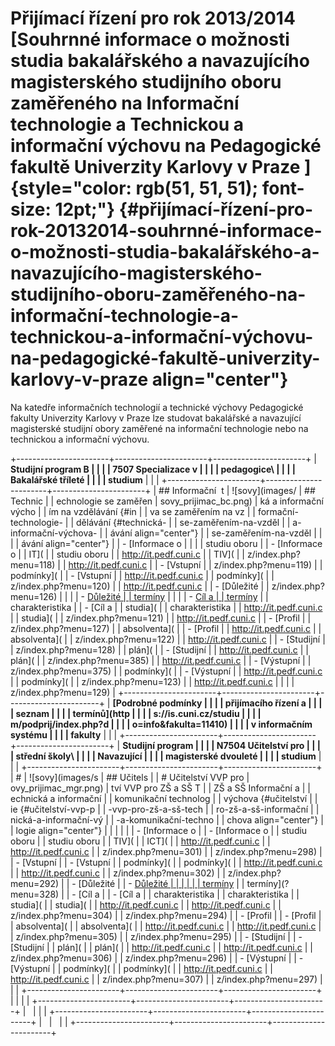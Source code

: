 # Přijímací řízení pro rok 2013/2014 [Souhrnné informace o možnosti studia bakalářského a navazujícího magisterského studijního oboru zaměřeného na Informační technologie a Technickou a informační výchovu na Pedagogické fakultě Univerzity Karlovy v Praze ]{style="color: rgb(51, 51, 51); font-size: 12pt;"} {#přijímací-řízení-pro-rok-20132014-souhrnné-informace-o-možnosti-studia-bakalářského-a-navazujícího-magisterského-studijního-oboru-zaměřeného-na-informační-technologie-a-technickou-a-informační-výchovu-na-pedagogické-fakultě-univerzity-karlovy-v-praze align="center"}

Na katedře informačních technologií a technické výchovy Pedagogické
fakulty Univerzity Karlovy v Praze lze studovat bakalářské a navazující
magisterské studijní obory zaměřené na informační technologie nebo na
technickou a informační výchovu.

+-----------------------+-----------------------+-----------------------+
| **Studijní program B  |                       |                       |
| 7507 Specializace v   |                       |                       |
| pedagogice\           |                       |                       |
| Bakalářské tříleté    |                       |                       |
| studium**             |                       |                       |
+-----------------------+-----------------------+-----------------------+
| ## Informační  t      | ![sovy](images/       | ## Technic            |
| echnologie se zaměřen | sovy_prijimac_bc.png) | ká a informační výcho |
| ím na vzdělávání {#in |                       | va se zaměřením na vz |
| formační-technologie- |                       | dělávání {#technická- |
| se-zaměřením-na-vzděl |                       | a-informační-výchova- |
| ávání align="center"} |                       | se-zaměřením-na-vzděl |
|                       |                       | ávání align="center"} |
| -   [Informace o      |                       |                       |
|     studiu oboru      |                       | -   [Informace o      |
|     IT](              |                       |     studiu oboru      |
| http://it.pedf.cuni.c |                       |     TIV](             |
| z/index.php?menu=118) |                       | http://it.pedf.cuni.c |
| -   [Vstupní          |                       | z/index.php?menu=119) |
|     podmínky](        |                       | -   [Vstupní          |
| http://it.pedf.cuni.c |                       |     podmínky](        |
| z/index.php?menu=120) |                       | http://it.pedf.cuni.c |
| -   [Důležité         |                       | z/index.php?menu=126) |
|                       |                       | -   [Důležité         |
|   termíny](?menu=328) |                       |                       |
| -   [Cíl a            |                       |   termíny](?menu=328) |
|     charakteristika   |                       | -   [Cíl a            |
|     studia](          |                       |     charakteristika   |
| http://it.pedf.cuni.c |                       |     studia](          |
| z/index.php?menu=121) |                       | http://it.pedf.cuni.c |
| -   [Profil           |                       | z/index.php?menu=127) |
|     absolventa](      |                       | -   [Profil           |
| http://it.pedf.cuni.c |                       |     absolventa](      |
| z/index.php?menu=122) |                       | http://it.pedf.cuni.c |
| -   [Studijní         |                       | z/index.php?menu=128) |
|     plán](            |                       | -   [Studijní         |
| http://it.pedf.cuni.c |                       |     plán](            |
| z/index.php?menu=385) |                       | http://it.pedf.cuni.c |
| -   [Výstupní         |                       | z/index.php?menu=375) |
|     podmínky](        |                       | -   [Výstupní         |
| http://it.pedf.cuni.c |                       |     podmínky](        |
| z/index.php?menu=123) |                       | http://it.pedf.cuni.c |
|                       |                       | z/index.php?menu=129) |
+-----------------------+-----------------------+-----------------------+
| **[Podrobné podmínky  |                       |                       |
| přijímacího řízení a  |                       |                       |
| seznam                |                       |                       |
| termínů](http         |                       |                       |
| s://is.cuni.cz/studiu |                       |                       |
| m/podprij/index.php?d |                       |                       |
| o=info&fakulta=11410) |                       |                       |
| v informačním systému |                       |                       |
| fakulty**             |                       |                       |
+-----------------------+-----------------------+-----------------------+
| **Studijní program    |                       |                       |
| N7504 Učitelství pro  |                       |                       |
| střední školy\        |                       |                       |
| Navazující            |                       |                       |
| magisterské dvouleté  |                       |                       |
| studium**             |                       |                       |
+-----------------------+-----------------------+-----------------------+
| #                     | ![sovy](images/s      | ## Učitels            |
| # Učitelství VVP pro  | ovy_prijimac_mgr.png) | tví VVP pro ZŠ a SŠ T |
| ZŠ a SŠ Informační a  |                       | echnická a informační |
| komunikační technolog |                       |  výchova {#učitelství |
| ie {#učitelství-vvp-p |                       | -vvp-pro-zš-a-sš-tech |
| ro-zš-a-sš-informační |                       | nická-a-informační-vý |
| -a-komunikační-techno |                       | chova align="center"} |
| logie align="center"} |                       |                       |
|                       |                       | -   [Informace o      |
| -   [Informace o      |                       |     studiu oboru      |
|     studiu oboru      |                       |     TIV](             |
|     ICT](             |                       | http://it.pedf.cuni.c |
| http://it.pedf.cuni.c |                       | z/index.php?menu=301) |
| z/index.php?menu=298) |                       | -   [Vstupní          |
| -   [Vstupní          |                       |     podmínky](        |
|     podmínky](        |                       | http://it.pedf.cuni.c |
| http://it.pedf.cuni.c |                       | z/index.php?menu=302) |
| z/index.php?menu=292) |                       | -   [Důležité         |
| -   [Důležité         |                       |                       |
|                       |                       |   termíny](?menu=328) |
|   termíny](?menu=328) |                       | -   [Cíl a            |
| -   [Cíl a            |                       |     charakteristika   |
|     charakteristika   |                       |     studia](          |
|     studia](          |                       | http://it.pedf.cuni.c |
| http://it.pedf.cuni.c |                       | z/index.php?menu=304) |
| z/index.php?menu=294) |                       | -   [Profil           |
| -   [Profil           |                       |     absolventa](      |
|     absolventa](      |                       | http://it.pedf.cuni.c |
| http://it.pedf.cuni.c |                       | z/index.php?menu=305) |
| z/index.php?menu=295) |                       | -   [Studijní         |
| -   [Studijní         |                       |     plán](            |
|     plán](            |                       | http://it.pedf.cuni.c |
| http://it.pedf.cuni.c |                       | z/index.php?menu=306) |
| z/index.php?menu=296) |                       | -   [Výstupní         |
| -   [Výstupní         |                       |     podmínky](        |
|     podmínky](        |                       | http://it.pedf.cuni.c |
| http://it.pedf.cuni.c |                       | z/index.php?menu=307) |
| z/index.php?menu=297) |                       |                       |
+-----------------------+-----------------------+-----------------------+
|                       |                       |                       |
+-----------------------+-----------------------+-----------------------+
|                       |                       |                       |
+-----------------------+-----------------------+-----------------------+
|                       |                       |                       |
+-----------------------+-----------------------+-----------------------+
